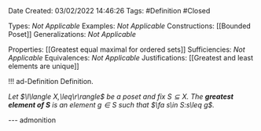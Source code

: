 <br />
<br />

Date Created: 03/02/2022 14:46:26
Tags: #Definition #Closed 

Types: _Not Applicable_
Examples: _Not Applicable_
Constructions: [[Bounded Poset]]
Generalizations: _Not Applicable_

Properties: [[Greatest equal maximal for ordered sets]]
Sufficiencies: _Not Applicable_
Equivalences: _Not Applicable_
Justifications: [[Greatest and least elements are unique]]

!!! ad-Definition Definition.

_Let $\l\langle X,\leq\r\rangle$ be a poset and fix $S\subseteq X$. The **greatest element of $S$** is an element $g\in S$ such that $\fa s\in S:s\leq g$._

--- admonition
